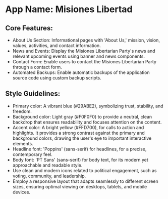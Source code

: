 # **App Name**: Misiones Libertad

## Core Features:

- About Us Section: Informational pages with 'About Us,' mission, vision, values, activities, and contact information.
- News and Events: Display the Misiones Libertarian Party's news and relevant upcoming events using banner and news components.
- Contact Form: Enable users to contact the Misiones Libertarian Party through a contact form.
- Automated Backups: Enable automatic backups of the application source code using custom backup scripts.

## Style Guidelines:

- Primary color: A vibrant blue (#29ABE2), symbolizing trust, stability, and freedom.
- Background color: Light gray (#F0F0F0) to provide a neutral, clean backdrop that ensures readability and focuses attention on the content.
- Accent color: A bright yellow (#FFD700), for calls to action and highlights. It provides a strong contrast against the primary and background colors, drawing the user's eye to important interactive elements.
- Headline font: 'Poppins' (sans-serif) for headlines, for a precise, contemporary feel.
- Body font: 'PT Sans' (sans-serif) for body text, for its modern yet approachable and readable style.
- Use clean and modern icons related to political engagement, such as voting, community, and leadership.
- Employ a responsive layout that adapts seamlessly to different screen sizes, ensuring optimal viewing on desktops, tablets, and mobile devices.